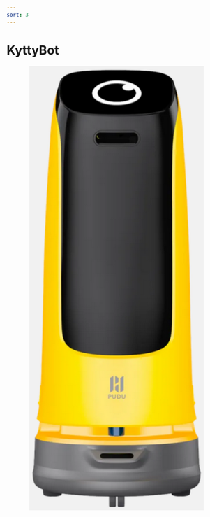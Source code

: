 ```yaml
---
sort: 3
---
```



# KyttyBot


<center>
<img src="/assets/images/Kitty.png" width="400px"/>
</center>


